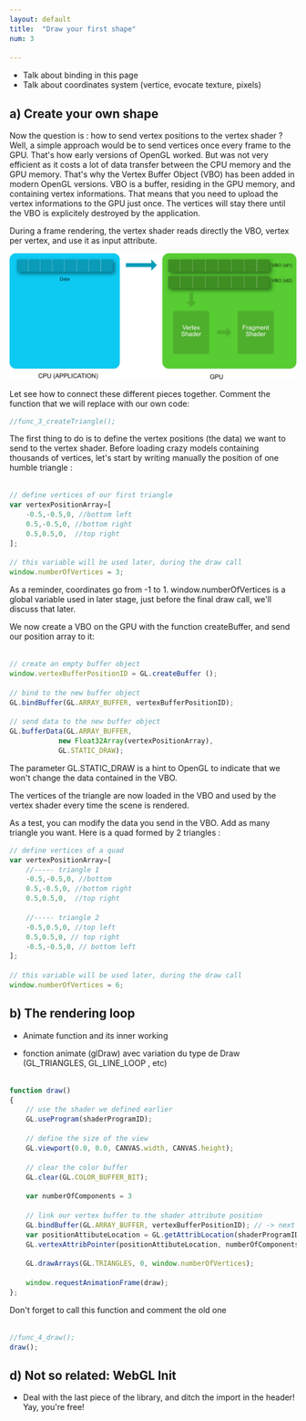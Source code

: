```yaml
---
layout: default
title:  "Draw your first shape"
num: 3

---
```



* Talk about binding in this page
* Talk about coordinates system (vertice, evocate texture, pixels)


## a) Create your own shape

Now the question is : how to send vertex positions to the vertex shader ? Well, a simple approach would be to send vertices once every frame to the GPU. That's how early versions of OpenGL worked. But was not very efficient as it costs a lot of data transfer between the CPU memory and the GPU memory. That's why the Vertex Buffer Object (VBO) has been added in modern OpenGL versions. VBO is a buffer, residing in the GPU memory, and containing vertex informations. That means that you need to upload the vertex informations to the GPU just once. The vertices will stay there until the VBO is explicitely destroyed by the application. 

During a frame rendering, the vertex shader reads directly the VBO, vertex per vertex, and use it as input attribute.

<img src="./assets/webGLVBODiagram.jpg" alt="VBO diagram">

Let see how to connect these different pieces together. Comment the function that we will replace with our own code:

~~~ JavaScript
//func_3_createTriangle();
~~~

The first thing to do is to define the vertex positions (the data) we want to send to the vertex shader. Before loading crazy models containing thousands of vertices, let's start by writing manually the position of one humble triangle :

~~~ JavaScript

// define vertices of our first triangle
var vertexPositionArray=[
    -0.5,-0.5,0, //bottom left
    0.5,-0.5,0, //bottom right 
    0.5,0.5,0,  //top right
];

// this variable will be used later, during the draw call
window.numberOfVertices = 3;
~~~

As a reminder, coordinates go from -1 to 1. window.numberOfVertices is a global variable used in later stage, just before the final draw call, we'll discuss that later. 

We now create a VBO on the GPU with the function createBuffer, and send our position array to it:

~~~ JavaScript

// create an empty buffer object
window.vertexBufferPositionID = GL.createBuffer ();

// bind to the new buffer object 
GL.bindBuffer(GL.ARRAY_BUFFER, vertexBufferPositionID);

// send data to the new buffer object
GL.bufferData(GL.ARRAY_BUFFER,
            new Float32Array(vertexPositionArray),
            GL.STATIC_DRAW);
~~~	

The parameter GL.STATIC_DRAW is a hint to OpenGL to indicate that we won't change the data contained in the VBO. 

The vertices of the triangle are now loaded in the VBO and used by the vertex shader every time the scene is rendered. 

As a test, you can modify the data you send in the VBO. Add as many triangle you want. Here is a quad formed by 2 triangles :

~~~ JavaScript
// define vertices of a quad
var vertexPositionArray=[
    //----- triangle 1
    -0.5,-0.5,0, //bottom 
    0.5,-0.5,0, //bottom right 
    0.5,0.5,0,  //top right

	//----- triangle 2
    -0.5,0.5,0, //top left
    0.5,0.5,0, // top right
    -0.5,-0.5,0, // bottom left
];

// this variable will be used later, during the draw call
window.numberOfVertices = 6;
~~~


## b) The rendering loop
* Animate function and its inner working

* fonction animate (glDraw) avec variation du type de Draw (GL_TRIANGLES, GL_LINE_LOOP , etc)



~~~ Javascript

function draw() 
{
    // use the shader we defined earlier
    GL.useProgram(shaderProgramID);

    // define the size of the view
    GL.viewport(0.0, 0.0, CANVAS.width, CANVAS.height);

    // clear the color buffer
    GL.clear(GL.COLOR_BUFFER_BIT);

    var numberOfComponents = 3

    // link our vertex buffer to the shader attribute position
    GL.bindBuffer(GL.ARRAY_BUFFER, vertexBufferPositionID); // -> next draw will use that buffer
    var positionAttibuteLocation = GL.getAttribLocation(shaderProgramID, "position");
    GL.vertexAttribPointer(positionAttibuteLocation, numberOfComponents, GL.FLOAT, false,0,0) ;
    
    GL.drawArrays(GL.TRIANGLES, 0, window.numberOfVertices);

    window.requestAnimationFrame(draw);
};
~~~

Don't forget to call this function and comment the old one

~~~ JavaScript

//func_4_draw();
draw();

~~~


## d) Not so related: WebGL Init
* Deal with the last piece of the library, and ditch the import in the header! Yay, you're free!

